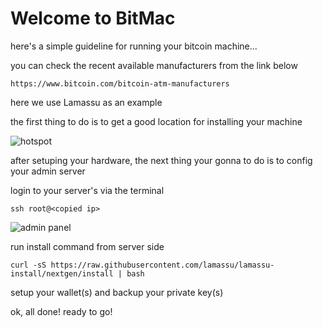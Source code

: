 # Welcome to BitMac

here's a simple guideline for running your bitcoin machine...

you can check the recent available manufacturers from the link below
```
https://www.bitcoin.com/bitcoin-atm-manufacturers
```

here we use Lamassu as an example


the first thing to do is to get a good location for installing your machine

![hotspot](https://bitmachk.github.io/images/hotspot.png)

after setuping your hardware, the next thing your gonna to do is to config your admin server


login to your server's via the terminal
```
ssh root@<copied ip>
```

![admin panel](https://bitmachk.github.io/images/admin.png)


run install command from server side
```
curl -sS https://raw.githubusercontent.com/lamassu/lamassu-install/nextgen/install | bash
```

setup your wallet(s) and backup your private key(s)

ok, all done! ready to go!
